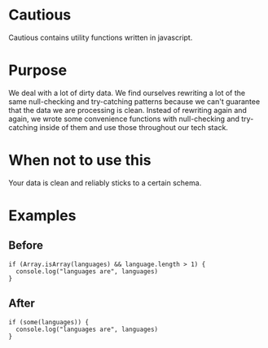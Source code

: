 # Cautious
Cautious contains utility functions written in javascript.

# Purpose
We deal with a lot of dirty data. We find ourselves rewriting a lot of the same null-checking and try-catching patterns because we can't guarantee that the data we are processing is clean.  Instead of rewriting again and again, we wrote some convenience functions with null-checking and try-catching inside of them and use those throughout our tech stack.

# When not to use this
Your data is clean and reliably sticks to a certain schema.

# Examples
## Before
```
if (Array.isArray(languages) && language.length > 1) {
  console.log("languages are", languages)
}
```

## After
```
if (some(languages)) {
  console.log("languages are", languages)
}
```
